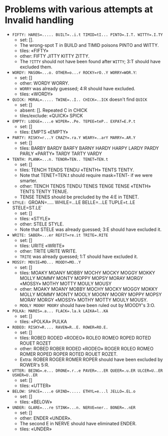 # Problems with various attempts at Invalid handling

* `FIFTY: HARES=..... BUILT=..i.t TIMID=tI... PINTO=.I.T. WITTY=.I.TY`
  * set: [].
  * The wrong-spot T in BUILD and TIMID poisons PINTO and WITTY.
  * tiles: «FIFTY»
  * other: FIFTY JITTY KITTY ZITTY.
  * The `?ITTY` should not have been found after `WITTY`; 3:T should have excluded them.
* `WORDY: MASON=...o. OTHER=o...r ROCKY=rO..Y WORRY=WOR.Y`:
  * set: []
  * other: WORDY WORRY.
  * `WORRY` was already guessed; 4:R should have excluded.
  * tiles: «WORDY»
* `QUICK: MORAL=..... TWINE=..I.. CHICK=..ICK` doesn't find `QUICK`
  * set: []
  * absent: []. Repeated C in CHICK
  * tiles/exclude: «QUICK» SPICK
* `EMPTY: LODGE=....e WIPER=..Pe. TEPEE=teP.. EXPAT=E.P.t`
  * set: []
  * tiles: EMPTS «EMPTY»
* `PARTY: RISKY=r...Y CRAZY=.ra.Y WEARY=..arY MARRY=.AR.Y`
  * set: []
  * tiles: BARBY BARDY BARFY BARNY HARDY HARPY LARDY PARDY PARLY «PARTY» TARDY TARTY VARDY
* `TENTH: PLANK=...n. TENOR=TEN.. TENET=TEN.t`
  * set: []
  * tiles: TENCH TENDS TENDU «TENTH» TENTS TENTY.
  * Note that TENET=TEN.t should require mask=TENT- if we were smarter.
  * other: TENCH TENDS TENDU TENES TENGE TENSE «TENTH» TENTS TENTY TENUE.
  * TENSE TENES should be precluded by the 4:E in TENET.
* `STYLE: `GROAN=..... WHILE=...LE BELLE=...LE TUPLE=t..LE STELE=ST.LE`
  * set: []
  * tiles: «STYLE»
  * other: STELE STYLE.
  * Note that STELE was already guessed; 3:E should have excluded it.
* `WRITE: SABER=...er REFIT=re.it TRITE=.RITE`
  * set: []
  * tiles: URITE «WRITE»
  * other: TRITE URITE WRITE.
  * `TRITE` was already guessed; 1:T should have excluded it.
* `MOSSY: MOVIE=MO... MOODY=MO..Y`
  * set: []
  * tiles: MOAKY MOANY MOBBY MOCHY MOCKY MOGGY MOKKY MOLLY MOMMY MONTY MOPPY MOPSY MORAY MORGY «MOSSY» MOTHY MOTTY MOULY MOUSY
  * other: MOAKY MOANY MOBBY MOCHY MOCKY MOGGY MOKKY MOLLY MOMMY MONTY MOOLY MOONY MOORY MOPPY MOPSY MORAY MORGY «MOSSY» MOTHY MOTTY MOULY MOUSY.
  * `MOOLY MOONY MOORY` should have been ruled out by MOODY's 3:O.
* `POLKA: MARES=.a... FLACK=.la.k LAIKA=l..KA`
  * set: []
  * tiles: «POLKA» PULKA
* `RODEO: RISKY=R.... RAVEN=R..E. ROWER=RO.E.`
  * set: []
  * tiles: ROBED RODED «RODEO» ROLEO ROMEO ROPED ROTED ROUET ROZET
  * other: ROBED ROBER RODED «RODEO» ROGER ROLEO ROMEO ROMER ROPED ROPER ROTED ROUET ROZET.
  * Extra: ROBER ROGER ROMER ROPER should have been excluded by ROWER's 5:R.
* `UTTER: BEING=.e... DRONE=.r..e PAVER=...ER QUEER=.u.ER ULCER=U..ER USHER=U..ER`
  * set: []
  * tiles: «UTTER»
* `BELOW: SPACE=....e GRIND=..... ETHYL=e...l JELLO=.EL.o`
  * set: []
  * tiles: «BELOW»
* `UNDER: GLARE=...re STINK=...n. NERVE=ner.. BONER=..nER`
  * set: []
  * other: ENDER «UNDER».
  * The second E in NERVE should have eliminated ENDER.
  * tiles: «UNDER»

